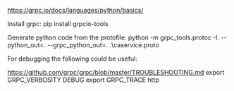 https://grpc.io/docs/languages/python/basics/

Install grpc:
pip install grpcio-tools

Generate python code from the protofile:
python -m grpc_tools.protoc -I. --python_out=. --grpc_python_out=. .\caservice.proto

For debugging the following could be useful:

https://github.com/grpc/grpc/blob/master/TROUBLESHOOTING.md
export GRPC_VERBOSITY DEBUG
export GRPC_TRACE http
